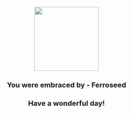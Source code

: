 <p align="center">
    <img src="https://raw.githubusercontent.com/PokeAPI/sprites/master/sprites/pokemon/597.png" width="150" height="150">
</p>
<h3 align="center">You were embraced by - <b>Ferroseed</b></h3>
<h3 align="center">Have a wonderful day!</h3>
